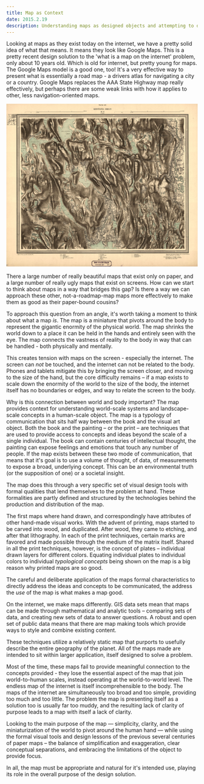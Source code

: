 ```yaml
---
title: Map as Context
date: 2015.2.19
description: Understanding maps as designed objects and attempting to define a theory for making digital maps on the internet as good as old paper maps.
---
```


Looking at maps as they exist today on the internet, we have a pretty solid idea of what that means. It means they look like Google Maps. This is a pretty recent design solution to the 'what is a map on the internet' problem, only about 10 years old. Which is old for internet, but pretty young for maps. The Google Maps model is a good one, too! It's a very effective way to present what is essentially a road map - a drivers atlas for navigating a city or a country. Google Maps replaces the AAA State Highway map really effectively, but perhaps there are some weak links with how it applies to other, less navigation-oriented maps.

![](01-amt2_akershus-amt-57-vi_1887.jpg)

There a large number of really beautiful maps that exist only on paper, and a large number of really ugly maps that exist on screens. How can we start to think about maps in a way that bridges this gap? Is there a way we can approach these other, not-a-roadmap-map maps more effectively to make them as good as their paper-bound cousins?

To approach this question from an angle, it's worth taking a moment to think about what a map _is_. The map is a miniature that pivots around the body to represent the gigantic enormity of the physical world. The map shrinks the world down to a place it can be held in the hands and entirely seen with the eye. The map connects the vastness of reality to the body in way that can be handled - both physically and mentally.

This creates tension with maps on the screen - especially the internet. The screen can _not_ be touched, and the internet can not be related to the body. Phones and tablets mitigate this by bringing the screen closer, and moving to the size of the hand, but the core difficulty remains – if a map exists to scale down the enormity of the world to the size of the body, the internet itself has no boundaries or edges, and way to relate the screen to the body.

Why is this connection between world and body important? The map provides context for understanding world-scale systems and landscape-scale concepts in a human-scale object. The map is a typology of communication that sits half way between the book and the visual art object. Both the book and the painting – or the print – are techniques that are used to provide access to concepts and ideas beyond the scale of a single individual. The book can contain centuries of intellectual thought, the painting can expose feelings and emotions that touch any number of people. If the map exists between these two mode of communication, that means that it's goal is to use a volume of thought, of data, of measurements to expose a broad, underlying concept. This can be an environmental truth (or the supposition of one) or a societal insight.

The map does this through a very specific set of visual design tools with formal qualities that lend themselves to the problem at hand. These formalities are partly defined and structured by the technologies behind the production and distribution of the map.

The first maps where hand drawn, and correspondingly have attributes of other hand-made visual works. With the advent of printing, maps started to be carved into wood, and duplicated. After wood, they came to etching, and after that lithography. In each of the print techniques, certain marks are favored and made possible through the medium of the matrix itself. Shared in all the print techniques, however, is the concept of plates – individual drawn layers for different colors. Equating individual plates to individual colors to individual _typological concepts_ being shown on the map is a big reason why printed maps are so good.

The careful and deliberate application of the maps formal characteristics to directly address the ideas and concepts to be communicated, the address the _use_ of the map is what makes a map good.

On the internet, we make maps differently. GIS data sets mean that maps can be made through mathematical and analytic tools – comparing sets of data, and creating new sets of data to answer questions. A robust and open set of public data means that there are map making tools which provide ways to style and combine existing content.

These techniques utilize a relatively static map that purports to usefully describe the entire geography of the planet. All of the maps made are intended to sit within larger application, itself designed to solve a problem.

Most of the time, these maps fail to provide meaningful connection to the concepts provided - they lose the essential aspect of the map that join world-to-human scales, instead operating at the world-to-world level. The endless map of the internet is itself incomprehensible to the body. The maps of the internet are simultaneously too broad and too simple, providing too much and too little. The problem the map is presenting itself as a solution too is usually far too muddy, and the resulting lack of clarity of purpose leads to a map with itself a lack of clarity.

Looking to the main purpose of the map — simplicity, clarity, and the miniaturization of the world to pivot around the human hand — while using the formal visual tools and design lessons of the previous several centuries of paper maps – the balance of simplification and exaggeration, clear conceptual separations, and embracing the limitations of the object to provide focus.

In all, the map must be appropriate and natural for it's intended use, playing its role in the overall purpose of the design solution.
